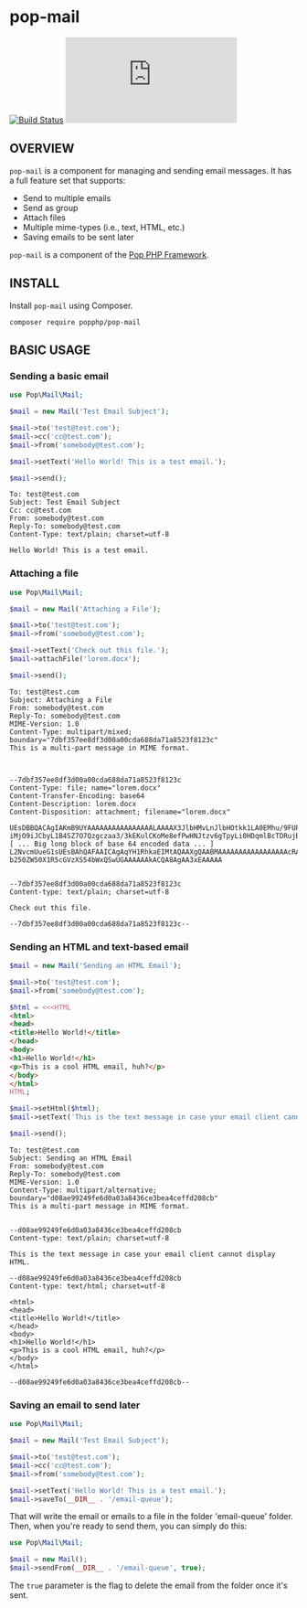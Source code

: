 pop-mail
========

[![Build Status](https://travis-ci.org/popphp/pop-mail.svg?branch=master)](https://travis-ci.org/popphp/pop-mail)
[![Coverage Status](http://www.popphp.org/cc/coverage.php?comp=pop-mail)](http://www.popphp.org/cc/pop-mail/)

OVERVIEW
--------
`pop-mail` is a component for managing and sending email messages. It has a full feature set that supports:

* Send to multiple emails
* Send as group
* Attach files
* Multiple mime-types (i.e., text, HTML, etc.)
* Saving emails to be sent later

`pop-mail` is a component of the [Pop PHP Framework](http://www.popphp.org/).

INSTALL
-------

Install `pop-mail` using Composer.

    composer require popphp/pop-mail

BASIC USAGE
-----------

### Sending a basic email

```php
use Pop\Mail\Mail;

$mail = new Mail('Test Email Subject');

$mail->to('test@test.com');
$mail->cc('cc@test.com');
$mail->from('somebody@test.com');

$mail->setText('Hello World! This is a test email.');

$mail->send();
```

```
To: test@test.com
Subject: Test Email Subject
Cc: cc@test.com
From: somebody@test.com
Reply-To: somebody@test.com
Content-Type: text/plain; charset=utf-8

Hello World! This is a test email.
```

### Attaching a file

```php
use Pop\Mail\Mail;

$mail = new Mail('Attaching a File');

$mail->to('test@test.com');
$mail->from('somebody@test.com');

$mail->setText('Check out this file.');
$mail->attachFile('lorem.docx');

$mail->send();
```

```
To: test@test.com
Subject: Attaching a File
From: somebody@test.com
Reply-To: somebody@test.com
MIME-Version: 1.0
Content-Type: multipart/mixed; boundary="7dbf357ee8df3d00a00cda688da71a8523f8123c"
This is a multi-part message in MIME format.



--7dbf357ee8df3d00a00cda688da71a8523f8123c
Content-Type: file; name="lorem.docx"
Content-Transfer-Encoding: base64
Content-Description: lorem.docx
Content-Disposition: attachment; filename="lorem.docx"

UEsDBBQACAgIAKmB9UYAAAAAAAAAAAAAAAALAAAAX3JlbHMvLnJlbHOtkk1LA0EMhu/9FUPu3Wwr
iMjO9iJCbyL1B4SZ7O7Qzgczaa3/3kEKulCKoMe8efPwHNJtzv6gTpyLi0HDqmlBcTDRujBqeNs9
[ ... Big long block of base 64 encoded data ... ]
L2NvcmUueG1sUEsBAhQAFAAICAgAqYH1RhkaEIMtAQAAXgQAABMAAAAAAAAAAAAAAAAAcRAAAFtD
b250ZW50X1R5cGVzXS54bWxQSwUGAAAAAAkACQA8AgAA3xEAAAAA


--7dbf357ee8df3d00a00cda688da71a8523f8123c
Content-type: text/plain; charset=utf-8

Check out this file.

--7dbf357ee8df3d00a00cda688da71a8523f8123c--

```

### Sending an HTML and text-based email

```php
$mail = new Mail('Sending an HTML Email');

$mail->to('test@test.com');
$mail->from('somebody@test.com');

$html = <<<HTML
<html>
<head>
<title>Hello World!</title>
</head>
<body>
<h1>Hello World!</h1>
<p>This is a cool HTML email, huh?</p>
</body>
</html>
HTML;

$mail->setHtml($html);
$mail->setText('This is the text message in case your email client cannot display HTML.');

$mail->send();
```

```
To: test@test.com
Subject: Sending an HTML Email
From: somebody@test.com
Reply-To: somebody@test.com
MIME-Version: 1.0
Content-Type: multipart/alternative; boundary="d08ae99249fe6d0a03a8436ce3bea4ceffd208cb"
This is a multi-part message in MIME format.


--d08ae99249fe6d0a03a8436ce3bea4ceffd208cb
Content-type: text/plain; charset=utf-8

This is the text message in case your email client cannot display HTML.

--d08ae99249fe6d0a03a8436ce3bea4ceffd208cb
Content-type: text/html; charset=utf-8

<html>
<head>
<title>Hello World!</title>
</head>
<body>
<h1>Hello World!</h1>
<p>This is a cool HTML email, huh?</p>
</body>
</html>

--d08ae99249fe6d0a03a8436ce3bea4ceffd208cb--

```

### Saving an email to send later

```php
use Pop\Mail\Mail;

$mail = new Mail('Test Email Subject');

$mail->to('test@test.com');
$mail->cc('cc@test.com');
$mail->from('somebody@test.com');

$mail->setText('Hello World! This is a test email.');
$mail->saveTo(__DIR__ . '/email-queue');
```

That will write the email or emails to a file in the folder 'email-queue' folder.
Then, when you're ready to send them, you can simply do this:

```php
use Pop\Mail\Mail;

$mail = new Mail();
$mail->sendFrom(__DIR__ . '/email-queue', true);
```

The `true` parameter is the flag to delete the email from the folder once it's sent.
 